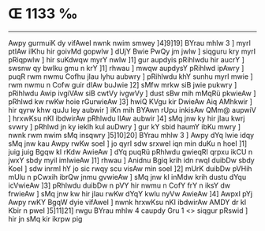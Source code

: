 # Œ 1133 ‰
---
Awpy gurmuiK dy vifAweI nwnk nwim smwey ]4]9]19] BYrau mhlw 3 ]
myrI ptIAw ilKhu hir goivMd gopwlw ] dUjY Bwie PwQy jm jwlw ] siqguru
kry myrI pRiqpwlw ] hir suKdwqw myrY nwlw ]1] gur aupdyis pRihlwdu hir
aucrY ] swsnw qy bwlku gmu n krY ]1] rhwau ] mwqw aupdysY pRihlwd
ipAwry ] puqR rwm nwmu Cofhu jIau lyhu aubwry ] pRihlwdu khY sunhu myrI mwie
] rwm nwmu n Cofw guir dIAw buJwie ]2] sMfw mrkw siB jwie pukwry ]
pRihlwdu Awip ivgiVAw siB cwtVy ivgwVy ] dust sBw mih mMqRü pkwieAw
] pRhlwd kw rwKw hoie rGurwieAw ]3] hwiQ KVgu kir DwieAw Aiq
AMhkwir ] hir qyrw khw quJu ley aubwir ] iKn mih BYAwn rUpu inkisAw
QMm@ aupwiV ] hrxwKsu nKI ibdwirAw pRhlwdu lIAw aubwir ]4] sMq jnw
ky hir jIau kwrj svwry ] pRhlwd jn ky iekIh kul auDwry ] gur kY sbid
haumY ibKu mwry ] nwnk rwm nwim sMq insqwry ]5]10]20] BYrau mhlw
3 ] Awpy dYq lwie idqy sMq jnw kau Awpy rwKw soeI ] jo qyrI sdw
srxweI iqn min duKu n hoeI ]1] juig juig Bgqw kI rKdw AwieAw ] dYq
puqRü pRhlwdu gwieqRI qrpxu ikCU n jwxY sbdy myil imlwieAw ]1] rhwau ]
Anidnu Bgiq krih idn rwqI duibDw sbdy KoeI ] sdw inrml hY jo sic
rwqy scu visAw min soeI ]2] mUrK duibDw pVHih mUlu n pCwxih ibrQw
jnmu gvwieAw ] sMq jnw kI inMdw krih dustu dYqu icVwieAw ]3] pRhlwdu
duibDw n pVY hir nwmu n CofY frY n iksY dw frwieAw ] sMq jnw kw hir
jIau rwKw dYqY kwlu nyVw AwieAw ]4] AwpxI pYj Awpy rwKY BgqW dyie
vifAweI ] nwnk hrxwKsu nKI ibdwirAw AMDY dr kI Kbir n pweI
]5]11]21]
rwgu BYrau mhlw 4 caupdy Gru 1
<> siqgur pRswid ]
hir jn sMq kir ikrpw pig
####
